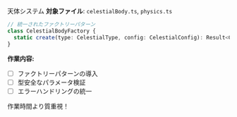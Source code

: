 天体システム 
**対象ファイル**: `celestialBody.ts`, `physics.ts`
```typescript
// 統一されたファクトリーパターン
class CelestialBodyFactory {
  static create(type: CelestialType, config: CelestialConfig): Result<CelestialBody, Error>
}
```

**作業内容:**
- [ ] ファクトリーパターンの導入
- [ ] 型安全なパラメータ検証
- [ ] エラーハンドリングの統一

作業時間より質重視！